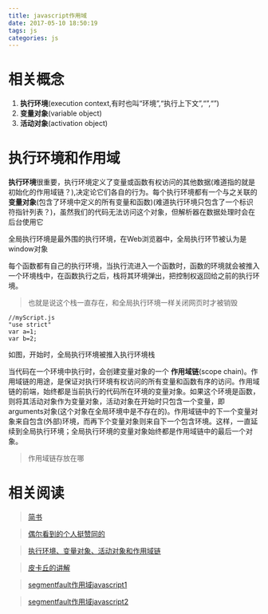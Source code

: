 ```yaml
---
title: javascript作用域
date: 2017-05-10 18:50:19
tags: js
categories: js
---
```


# 相关概念 #
1. **执行环境**(execution context,有时也叫“环境”,“执行上下文”,“”,“”)
2. **变量对象**(variable object)
3. **活动对象**(activation object)

# 执行环境和作用域 #
**执行环境**很重要，执行环境定义了变量或函数有权访问的其他数据(难道指的就是初始化的作用域链？),决定论它们各自的行为。每个执行环境都有一个与之关联的 **变量对象**(包含了环境中定义的所有变量和函数)(难道执行环境只包含了一个标识符指针列表？)，虽然我们的代码无法访问这个对象，但解析器在数据处理时会在后台使用它

全局执行环境是最外围的执行环境，在Web浏览器中，全局执行环节被认为是window对象
 
每个函数都有自己的执行环境，当执行流进入一个函数时，函数的环境就会被推入一个环境栈中，在函数执行之后，栈将其环境弹出，把控制权返回给之前的执行环境。
>也就是说这个栈一直存在，和全局执行环境一样关闭网页时才被销毁

    //myScript.js 
    "use strict"    
    var a=1;
    var b=2; 

如图，开始时，全局执行环境被推入执行环境栈

当代码在一个环境中执行时，会创建变量对象的一个 **作用域链**(scope chain)。作用域链的用途，是保证对执行环境有权访问的所有变量和函数有序的访问。作用域链的前端，始终都是当前执行的代码所在环境的变量对象。如果这个环境是函数，则将其活动对象作为变量对象，活动对象在开始时只包含一个变量，即arguments对象(这个对象在全局环境中是不存在的)。作用域链中的下一个变量对象来自包含(外部)环境，而再下个变量对象则来自下一个包含环境。这样，一直延续到全局执行环境；全局执行环境的变量对象始终都是作用域链中的最后一个对象。

>作用域链存放在哪

# 相关阅读 #
>[简书](http://www.jianshu.com/p/4881610a8c24)

>[偶尔看到的个人挺赞同的](http://www.cnblogs.com/jacksplwxy/p/6725850.html)

>[执行环境、变量对象、活动对象和作用域链](http://www.cnblogs.com/jacksplwxy/p/6725850.html)

>[皮卡丘的讲解](https://github.com/dwqs/blog/issues/18)

>[segmentfault作用域javascript1](https://segmentfault.com/a/1190000004676747)

>[segmentfault作用域javascript2](https://segmentfault.com/a/1190000008614579)